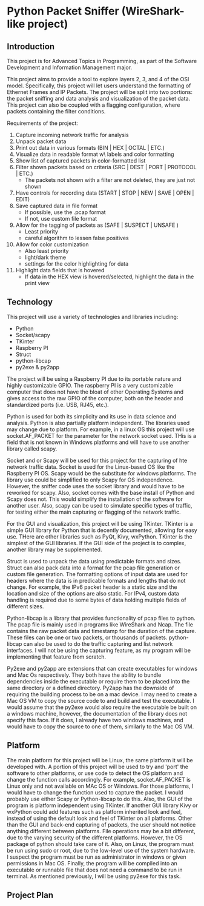 # Python Packet Sniffer (WireShark-like project)


## Introduction

This project is for Advanced Topics in Programming, as part of the Software Development and Information Management major. 

This project aims to provide a tool to explore layers 2, 3, and 4 of the OSI model. Specifically, this project will let users understand the formatting of Ethernet Frames and IP Packets. The project will be split into two portions: the packet sniffing and data analysis and visualization of the packet data. This project can also be coupled with a flagging configuration, where packets containing the filter conditions. 

Requirements of the project:
 1. Capture incoming network traffic for analysis
 2. Unpack packet data 
 3. Print out data in various formats (BIN | HEX | OCTAL | ETC.)
 4. Visualize data in readable format w\ labels and color formatting
 5. Show list of captured packets in color-formatted list
 6. Filter shown packets based on criteria (SRC | DEST | PORT | PROTOCOL | ETC.)
     - The packets not shown with a filter are not deleted, they are just not shown
 7. Have controls for recording data (START | STOP | NEW | SAVE | OPEN | EDIT)
 8. Save captured data in file format
     - If possible, use the .pcap format
     - If not, use custom file format
 9. Allow for the tagging of packets as (SAFE | SUSPECT | UNSAFE )
     - Least priority
     - careful algorithm to lessen false positives
 10. Allow for color customization
     - Also least priority
     - light/dark theme
     - settings for the color highlighting for data
 11. Highlight data fields that is hovered
     - If data in the HEX view is hovered/selected, highlight the data in the print view


## Technology

This project will use a variety of technologies and libraries including:
 - Python
 - Socket/scapy
 - TKinter
 - Raspberry PI
 - Struct
 - python-libcap
 - py2exe & py2app

The project will be using a Raspberry PI due to its portable nature and highly customizable GPIO. The raspberry PI is a very customizable computer that does not have the bloat of other Operating Systems and gives access to the raw GPIO of the computer, both on the header and standardized ports (i.e. USB, RJ45, etc.).

Python is used for both its simplicity and its use in data science and analysis. Python is also partially platform independent. The libraries used may change due to platform. For example, in a linux OS this project will use socket.AF_PACKET for the parameter for the network socket used. THis is a field that is not known in Windows platforms and will have to use another library called scapy. 

Socket and or Scapy will be used for this project for the capturing of hte network traffic data. Socket is used for the Linux-based OS like the Raspberry PI OS. Scapy would be the substitute for windows platforms. The library use could be simplified to only Scapy for OS independence. However, the sniffer code uses the socket library and would have to be reworked for scapy. Also, socket comes with the base install of Python and Scapy does not. This would simplify the installation of the software for another user. Also, scapy can be used to simulate specific types of traffic, for testing either the main capturing or flagging of the network traffic. 

For the GUI and visualization, this project will be using TKinter. TKinter is a simple GUI library for Python that is decently documented, allowing for easy use. THere are other libraries such as PyQt, Kivy, wxPython. TKinter is the simplest of the GUI libraries. If the GUI side of the project is to complex, another library may be supplemented.

Struct is used to unpack the data using predictable formats and sizes. Struct can also pack data into a format for the pcap file generation or custom file generation. The formatting options of input data are used for headers where the data is in predicable formats and lengths that do not change. For example, the IPv6 packet header is a static size and the location and size of the options are also static. For IPv4, custom data handling is required due to some bytes of data holding multiple fields of different sizes.

Python-libcap is a library that provides functionality of pcap files to python. The pcap file is mainly used in programs like WireShark and Ncap. The file contains the raw packet data and timestamp for the duration of the capture. These files can be one or two packets, or thousands of packets. python-libcap can also be used to do the traffic capturing and list network interfaces. I will not be using the capturing feature, as my program will be implementing that feature from scratch.

Py2exe and py2app are extensions that can create executables for windows and Mac Os respectively. They both have the ability to bundle dependencies inside the executable or require them to be placed into the same directory or a defined directory. Py2app has the downside of requiring the building process to be on a mac device. I may need to create a Mac OS VM to copy the source code to and build and test the executable. I would assume that the py2exe would also require the executable be built on a windows machine, however, the documentation of the library does not specify this face. If it does, I already have two windows machines, and would have to copy the source to one of them, similarly to the Mac OS VM.


## Platform

The main platform for this project will be Linux, the same platform it will be developed with. A portion of this project will be used to try and 'port' the software to other platforms, or use code to detect the OS platform and change the function calls accordingly. For example, socket.AF_PACKET is Linux only and not available on MAc OS or Windows. For those platforms, I would have to change the function used to capture the packet. I would probably use either Scapy or Python-libcap to do this. Also, the GUI of the program is platform independent using TKinter. If another GUI library Kivy or wxPython could add features such as platform inherited look and feel, instead of using the default look and feel of TKinter on all platforms. Other than the GUI and back-end capturing of packets, the user should not notice anything different between platforms. File operations may be a bit different, due to the varying security of the different platforms. However, the OS package of python should take care of it. Also, on Linux, the program must be run using sudo or root, due to the low-level use of the system hardware. I suspect the program must be run as administrator in windows or given permissions in Mac OS. Finally, the program will be compiled into an executable or runnable file that does not need a command to be run in terminal. As mentioned previously, I will be using py2exe for this task.


## Project Plan
